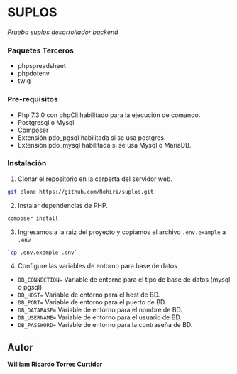 # SUPLOS
_Prueba suplos desarrollador backend_

### Paquetes Terceros

- phpspreadsheet
- phpdotenv
- twig

### Pre-requisitos

- Php 7.3.0 con phpCli habilitado para la ejecución de comando.
- Postgresql o Mysql
- Composer
- Extensión pdo_pgsql habilitada si se usa postgres.
- Extensión pdo_mysql habilitada si se usa Mysql o MariaDB.

### Instalación

1. Clonar el repositorio en la carperta del servidor web.

```sh
git clone https://github.com/Rohiri/suplos.git
```

2. Instalar dependencias de PHP.

```sh
composer install
```

3. Ingresamos a la raiz del proyecto y copiamos el archivo  `.env.example` a  `.env`

```sh
`cp .env.example .env`
```

4. Configure las variables de entorno para base de datos
- `DB_CONNECTION=` Variable de entorno para el tipo de base de datos (mysql o pgsql)
- `DB_HOST=` Variable de entorno para el host de BD.
- `DB_PORT=` Variable de entorno para el puerto de BD.
- `DB_DATABASE=` Variable de entorno para el nombre de BD.
- `DB_USERNAME=` Variable de entorno para el usuario de BD.
- `DB_PASSWORD=` Variable de entorno para la contraseña de BD.


## Autor

**William Ricardo Torres Curtidor**